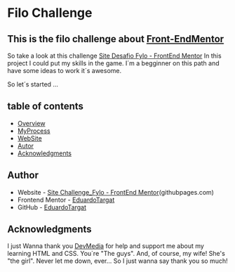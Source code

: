 #  Filo Challenge 

## This is the filo challenge about  [Front-EndMentor](https://www.frontendmentor.io/challenges/fylo-landing-page-with-two-column-layout-5ca5ef041e82137ec91a50f5/hub/fylo-landing-page-with-two-column-layout-tFvqdjxq9/edit)
So take a look at this challenge <a href ="https://eduardotargat.github.io/fylo_desafio/index_challenge.html"> Site Desafio Fylo - FrontEnd Mentor</a>
In this project I could put my skills in the game. I´m a begginner on this path and have some ideas to work it´s awesome.  

So let´s started ...

## table of contents

- [Overview](#overview)
- [MyProcess](#myprocess)
- [WebSite](#website)
- [Autor](#author)
- [Acknowledgments](#Acknowledgments)



## Author

- Website - <a href ="https://eduardotargat.github.io/fylo_desafio/index_challenge.html"> Site Challenge_Fylo - FrontEnd Mentor</a>(githubpages.com)
- Frontend Mentor - [EduardoTargat](https://www.frontendmentor.io/profile/eduardotargat)
- GitHub - [EduardoTargat](https://github.com/eduardotargat)


## Acknowledgments

I just Wanna thank you [DevMedia](www.devmedia.com.br) for help and support me about my learning HTML and CSS. You`re "The guys".
And, of course, my wife! She's "the girl". Never let me down, ever... So I just wanna say thank you so much!

